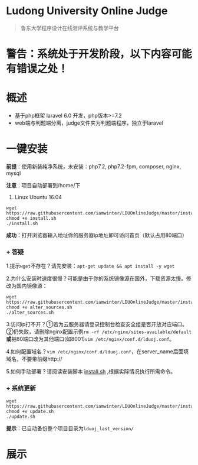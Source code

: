 Ludong University Online Judge
===
  > 鲁东大学程序设计在线测评系统与教学平台 

# 警告：系统处于开发阶段，以下内容可能有错误之处！

# 概述

  - 基于php框架 laravel 6.0 开发，php版本>=7.2
  - web端与判题端分离，judge文件夹为判题端程序，独立于laravel

# 一键安装

  **前提**：使用新装纯净系统，未安装：php7.2, php7.2-fpm, composer, nginx, mysql
  
  **注意**：项目自动部署到/home/下
  1. Linux Ubuntu 16.04
    
  ```
  wget https://raw.githubusercontent.com/iamwinter/LDUOnlineJudge/master/install/ubuntu16.04/install.sh
  chmod +x install.sh
  ./install.sh
  ```
  
  **成功**：打开浏览器输入地址你的服务器ip地址即可访问首页（默认占用80端口）
  
### + 答疑
    
  1.提示`wget`不存在？请先安装：`apt-get update && apt install -y wget`
  
  2.为什么安装时速度很慢？可能是由于你的系统镜像源在国外，下载资源太慢。修改为国内镜像源：
  ```
  wget https://raw.githubusercontent.com/iamwinter/LDUOnlineJudge/master/install/ubuntu16.04/alter_sources.sh
  chmod +x alter_sources.sh
  ./alter_sources.sh
  ```
  
  3.访问ip打不开？①若为云服务器请登录控制台检查安全组是否开放对应端口。
   ②仍失败，请删除nginx配置示例`rm -rf /etc/nginx/sites-available/default`
   **或**把80端口改为其他端口(如8001)`vim /etc/nginx/conf.d/lduoj.conf`。
  
  4.如何配置域名？`vim /etc/nginx/conf.d/lduoj.conf`，在server_name后面填域名，不要带前缀http://
  
  5.如何手动部署？请阅读安装脚本
   <a href="https://github.com/iamwinter/LDUOnlineJudge/blob/master/install/ubuntu16.04/install.sh" target="_blank">install.sh</a>
   ,根据实际情况执行所需命令。
   
### + 系统更新
  ```
  wget https://raw.githubusercontent.com/iamwinter/LDUOnlineJudge/master/install/ubuntu16.04/update.sh
  chmod +x update.sh
  ./update.sh
  ```
  **提示**：已自动备份整个项目目录为`lduoj_last_version/`


# 展示

